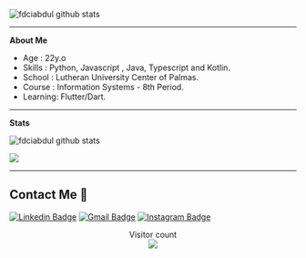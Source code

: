 
![fdciabdul github stats](https://raw.githubusercontent.com/fdciabdul/fdciabdul/master/computer-programming-anime-programming-language-thread-animation-gril-f6c2888a88588db1f063bcfcbc84e6cf.png)


___

**About Me**

- Age : 22y.o
- Skills : Python, Javascript , Java, Typescript and Kotlin.
- School : Lutheran University Center of Palmas.
- Course : Information Systems - 8th Period.
- Learning: Flutter/Dart.
___
**Stats**

![fdciabdul github stats](https://github-readme-stats.vercel.app/api?username=vinisantt&show_icons=true&theme=light) 

<a href="https://github.com/vinisantt">
  <img align="center" src="https://github-readme-stats.vercel.app/api/top-langs/?username=vinisantt&theme=light&hide=css,html" />
</a>

___
##  Contact Me :speech_balloon:
[![Linkedin Badge](https://img.shields.io/badge/-vinisantt-blue?style=flat-square&logo=Linkedin&logoColor=white&link=https://www.linkedin.com/in/vinisantt/)](https://www.linkedin.com/in/vinisantt/) [![Gmail Badge](https://img.shields.io/badge/-vdias6849@gmail.com-c14438?style=flat-square&logo=Gmail&logoColor=white&link=mailto:vdias6849@gmail.com)](mailto:vdias6849@gmail.com) [![Instagram Badge](https://img.shields.io/badge/-@vinisanttt-e4405f?style=flat-square&labelColor=f94877&logo=instagram&logoColor=white&link=https://www.instagram.com/vinisanttt/)](https://www.instagram.com/vinisanttt/)

<p align="center"> 
  Visitor count<br>
  <img src="https://profile-counter.glitch.me/vinisantt/count.svg" />
</p>


<div align="center">
